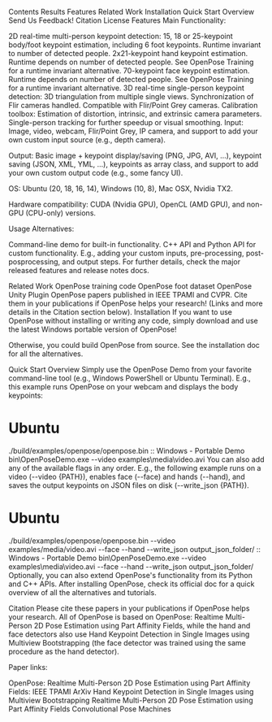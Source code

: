 Contents
Results
Features
Related Work
Installation
Quick Start Overview
Send Us Feedback!
Citation
License
Features
Main Functionality:

2D real-time multi-person keypoint detection:
15, 18 or 25-keypoint body/foot keypoint estimation, including 6 foot keypoints. Runtime invariant to number of detected people.
2x21-keypoint hand keypoint estimation. Runtime depends on number of detected people. See OpenPose Training for a runtime invariant alternative.
70-keypoint face keypoint estimation. Runtime depends on number of detected people. See OpenPose Training for a runtime invariant alternative.
3D real-time single-person keypoint detection:
3D triangulation from multiple single views.
Synchronization of Flir cameras handled.
Compatible with Flir/Point Grey cameras.
Calibration toolbox: Estimation of distortion, intrinsic, and extrinsic camera parameters.
Single-person tracking for further speedup or visual smoothing.
Input: Image, video, webcam, Flir/Point Grey, IP camera, and support to add your own custom input source (e.g., depth camera).

Output: Basic image + keypoint display/saving (PNG, JPG, AVI, ...), keypoint saving (JSON, XML, YML, ...), keypoints as array class, and support to add your own custom output code (e.g., some fancy UI).

OS: Ubuntu (20, 18, 16, 14), Windows (10, 8), Mac OSX, Nvidia TX2.

Hardware compatibility: CUDA (Nvidia GPU), OpenCL (AMD GPU), and non-GPU (CPU-only) versions.

Usage Alternatives:

Command-line demo for built-in functionality.
C++ API and Python API for custom functionality. E.g., adding your custom inputs, pre-processing, post-posprocessing, and output steps.
For further details, check the major released features and release notes docs.

Related Work
OpenPose training code
OpenPose foot dataset
OpenPose Unity Plugin
OpenPose papers published in IEEE TPAMI and CVPR. Cite them in your publications if OpenPose helps your research! (Links and more details in the Citation section below).
Installation
If you want to use OpenPose without installing or writing any code, simply download and use the latest Windows portable version of OpenPose!

Otherwise, you could build OpenPose from source. See the installation doc for all the alternatives.

Quick Start Overview
Simply use the OpenPose Demo from your favorite command-line tool (e.g., Windows PowerShell or Ubuntu Terminal). E.g., this example runs OpenPose on your webcam and displays the body keypoints:

# Ubuntu
./build/examples/openpose/openpose.bin
:: Windows - Portable Demo
bin\OpenPoseDemo.exe --video examples\media\video.avi
You can also add any of the available flags in any order. E.g., the following example runs on a video (--video {PATH}), enables face (--face) and hands (--hand), and saves the output keypoints on JSON files on disk (--write_json {PATH}).

# Ubuntu
./build/examples/openpose/openpose.bin --video examples/media/video.avi --face --hand --write_json output_json_folder/
:: Windows - Portable Demo
bin\OpenPoseDemo.exe --video examples\media\video.avi --face --hand --write_json output_json_folder/
Optionally, you can also extend OpenPose's functionality from its Python and C++ APIs. After installing OpenPose, check its official doc for a quick overview of all the alternatives and tutorials.

Citation
Please cite these papers in your publications if OpenPose helps your research. All of OpenPose is based on OpenPose: Realtime Multi-Person 2D Pose Estimation using Part Affinity Fields, while the hand and face detectors also use Hand Keypoint Detection in Single Images using Multiview Bootstrapping (the face detector was trained using the same procedure as the hand detector).

Paper links:

OpenPose: Realtime Multi-Person 2D Pose Estimation using Part Affinity Fields:
IEEE TPAMI
ArXiv
Hand Keypoint Detection in Single Images using Multiview Bootstrapping
Realtime Multi-Person 2D Pose Estimation using Part Affinity Fields
Convolutional Pose Machines
